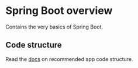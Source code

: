 # Spring Boot overview

Contains the very basics of Spring Boot.

## Code structure

Read the [docs](https://docs.spring.io/spring-boot/reference/using/structuring-your-code.html) on recommended app code structure.
